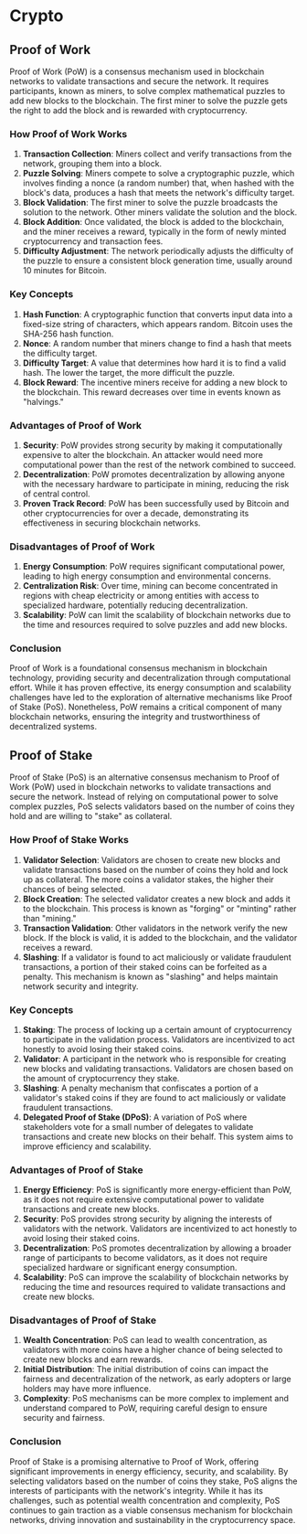 # Crypto

## Proof of Work

Proof of Work (PoW) is a consensus mechanism used in blockchain networks to validate transactions and secure the network. It requires participants, known as miners, to solve complex mathematical puzzles to add new blocks to the blockchain. The first miner to solve the puzzle gets the right to add the block and is rewarded with cryptocurrency.

### How Proof of Work Works

1. **Transaction Collection**: Miners collect and verify transactions from the network, grouping them into a block.
2. **Puzzle Solving**: Miners compete to solve a cryptographic puzzle, which involves finding a nonce (a random number) that, when hashed with the block's data, produces a hash that meets the network's difficulty target.
3. **Block Validation**: The first miner to solve the puzzle broadcasts the solution to the network. Other miners validate the solution and the block.
4. **Block Addition**: Once validated, the block is added to the blockchain, and the miner receives a reward, typically in the form of newly minted cryptocurrency and transaction fees.
5. **Difficulty Adjustment**: The network periodically adjusts the difficulty of the puzzle to ensure a consistent block generation time, usually around 10 minutes for Bitcoin.

### Key Concepts

1. **Hash Function**: A cryptographic function that converts input data into a fixed-size string of characters, which appears random. Bitcoin uses the SHA-256 hash function.
2. **Nonce**: A random number that miners change to find a hash that meets the difficulty target.
3. **Difficulty Target**: A value that determines how hard it is to find a valid hash. The lower the target, the more difficult the puzzle.
4. **Block Reward**: The incentive miners receive for adding a new block to the blockchain. This reward decreases over time in events known as "halvings."

### Advantages of Proof of Work

1. **Security**: PoW provides strong security by making it computationally expensive to alter the blockchain. An attacker would need more computational power than the rest of the network combined to succeed.
2. **Decentralization**: PoW promotes decentralization by allowing anyone with the necessary hardware to participate in mining, reducing the risk of central control.
3. **Proven Track Record**: PoW has been successfully used by Bitcoin and other cryptocurrencies for over a decade, demonstrating its effectiveness in securing blockchain networks.

### Disadvantages of Proof of Work

1. **Energy Consumption**: PoW requires significant computational power, leading to high energy consumption and environmental concerns.
2. **Centralization Risk**: Over time, mining can become concentrated in regions with cheap electricity or among entities with access to specialized hardware, potentially reducing decentralization.
3. **Scalability**: PoW can limit the scalability of blockchain networks due to the time and resources required to solve puzzles and add new blocks.

### Conclusion

Proof of Work is a foundational consensus mechanism in blockchain technology, providing security and decentralization through computational effort. While it has proven effective, its energy consumption and scalability challenges have led to the exploration of alternative mechanisms like Proof of Stake (PoS). Nonetheless, PoW remains a critical component of many blockchain networks, ensuring the integrity and trustworthiness of decentralized systems.

## Proof of Stake

Proof of Stake (PoS) is an alternative consensus mechanism to Proof of Work (PoW) used in blockchain networks to validate transactions and secure the network. Instead of relying on computational power to solve complex puzzles, PoS selects validators based on the number of coins they hold and are willing to "stake" as collateral.

### How Proof of Stake Works

1. **Validator Selection**: Validators are chosen to create new blocks and validate transactions based on the number of coins they hold and lock up as collateral. The more coins a validator stakes, the higher their chances of being selected.
2. **Block Creation**: The selected validator creates a new block and adds it to the blockchain. This process is known as "forging" or "minting" rather than "mining."
3. **Transaction Validation**: Other validators in the network verify the new block. If the block is valid, it is added to the blockchain, and the validator receives a reward.
4. **Slashing**: If a validator is found to act maliciously or validate fraudulent transactions, a portion of their staked coins can be forfeited as a penalty. This mechanism is known as "slashing" and helps maintain network security and integrity.

### Key Concepts

1. **Staking**: The process of locking up a certain amount of cryptocurrency to participate in the validation process. Validators are incentivized to act honestly to avoid losing their staked coins.
2. **Validator**: A participant in the network who is responsible for creating new blocks and validating transactions. Validators are chosen based on the amount of cryptocurrency they stake.
3. **Slashing**: A penalty mechanism that confiscates a portion of a validator's staked coins if they are found to act maliciously or validate fraudulent transactions.
4. **Delegated Proof of Stake (DPoS)**: A variation of PoS where stakeholders vote for a small number of delegates to validate transactions and create new blocks on their behalf. This system aims to improve efficiency and scalability.

### Advantages of Proof of Stake

1. **Energy Efficiency**: PoS is significantly more energy-efficient than PoW, as it does not require extensive computational power to validate transactions and create new blocks.
2. **Security**: PoS provides strong security by aligning the interests of validators with the network. Validators are incentivized to act honestly to avoid losing their staked coins.
3. **Decentralization**: PoS promotes decentralization by allowing a broader range of participants to become validators, as it does not require specialized hardware or significant energy consumption.
4. **Scalability**: PoS can improve the scalability of blockchain networks by reducing the time and resources required to validate transactions and create new blocks.

### Disadvantages of Proof of Stake

1. **Wealth Concentration**: PoS can lead to wealth concentration, as validators with more coins have a higher chance of being selected to create new blocks and earn rewards.
2. **Initial Distribution**: The initial distribution of coins can impact the fairness and decentralization of the network, as early adopters or large holders may have more influence.
3. **Complexity**: PoS mechanisms can be more complex to implement and understand compared to PoW, requiring careful design to ensure security and fairness.

### Conclusion

Proof of Stake is a promising alternative to Proof of Work, offering significant improvements in energy efficiency, security, and scalability. By selecting validators based on the number of coins they stake, PoS aligns the interests of participants with the network's integrity. While it has its challenges, such as potential wealth concentration and complexity, PoS continues to gain traction as a viable consensus mechanism for blockchain networks, driving innovation and sustainability in the cryptocurrency space.

